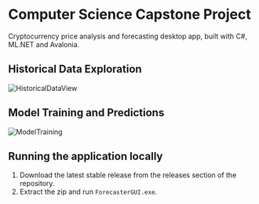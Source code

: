 # Computer Science Capstone Project

Cryptocurrency price analysis and forecasting desktop app, built with C#, ML.NET and Avalonia.

## Historical Data Exploration

![HistoricalDataView](./images/HistoricalData.gif)

## Model Training and Predictions

![ModelTraining](./images/ModelTraining.gif)

## Running the application locally

1. Download the latest stable release from the releases section of the repository.
2. Extract the zip and run `ForecasterGUI.exe`.